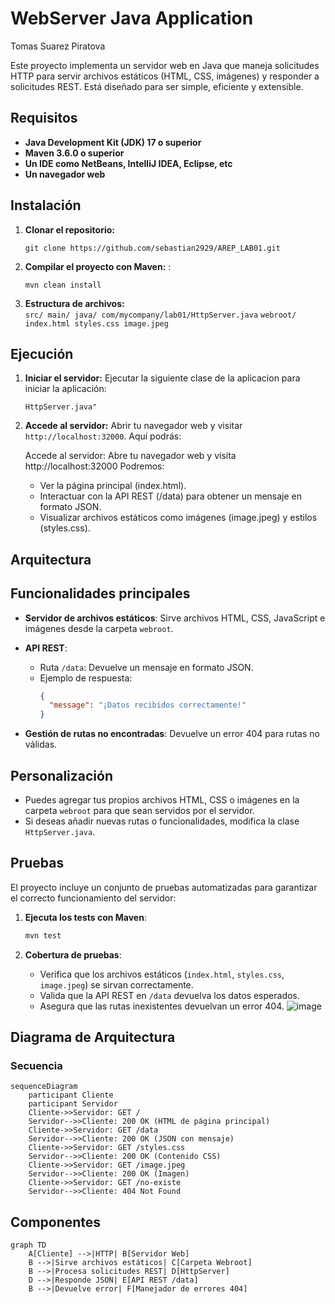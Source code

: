 

# WebServer Java Application
Tomas Suarez Piratova

Este proyecto implementa un servidor web en Java que maneja solicitudes HTTP para servir archivos estáticos (HTML, CSS, imágenes) y responder a solicitudes REST. Está diseñado para ser simple, eficiente y extensible.

## Requisitos

-   **Java Development Kit (JDK) 17 o superior**
-   **Maven 3.6.0 o superior**
-   **Un IDE como NetBeans, IntelliJ IDEA, Eclipse, etc**
-   **Un navegador web**

## Instalación

1.  **Clonar el repositorio:**
     
    `git clone https://github.com/sebastian2929/AREP_LAB01.git` 
    
2.  **Compilar el proyecto con Maven:** :
 
    
    `mvn clean install` 
    
3.  **Estructura de archivos:**  
     `src/ main/
        java/
          com/mycompany/lab01/HttpServer.java`
     `webroot/
        index.html
  styles.css
  image.jpeg` 
    

## Ejecución

1.  **Iniciar el servidor:** Ejecutar la siguiente clase de la aplicacion para iniciar la aplicación:
        
    `HttpServer.java"` 
    
2.  **Accede al servidor:** Abrir tu navegador web y visitar `http://localhost:32000`. Aquí podrás:
    
    Accede al servidor: Abre tu navegador web y visita http://localhost:32000 Podremos:

      - Ver la página principal (index.html).
      - Interactuar con la API REST (/data) para obtener un mensaje en formato JSON.
      - Visualizar archivos estáticos como imágenes (image.jpeg) y estilos (styles.css).

## Arquitectura

## Funcionalidades principales

- **Servidor de archivos estáticos**: 
  Sirve archivos HTML, CSS, JavaScript e imágenes desde la carpeta `webroot`.

- **API REST**: 
  - Ruta `/data`: Devuelve un mensaje en formato JSON.
  - Ejemplo de respuesta:
    ```json
    {
      "message": "¡Datos recibidos correctamente!"
    }
    ```

- **Gestión de rutas no encontradas**: 
  Devuelve un error 404 para rutas no válidas.

## Personalización

- Puedes agregar tus propios archivos HTML, CSS o imágenes en la carpeta `webroot` para que sean servidos por el servidor.
- Si deseas añadir nuevas rutas o funcionalidades, modifica la clase `HttpServer.java`.

## Pruebas

El proyecto incluye un conjunto de pruebas automatizadas para garantizar el correcto funcionamiento del servidor:

1. **Ejecuta los tests con Maven**:
    ```bash
    mvn test
    ```

2. **Cobertura de pruebas**:
    - Verifica que los archivos estáticos (`index.html`, `styles.css`, `image.jpeg`) se sirvan correctamente.
    - Valida que la API REST en `/data` devuelva los datos esperados.
    - Asegura que las rutas inexistentes devuelvan un error 404.
![image](https://github.com/user-attachments/assets/b841d35c-03e7-4004-9607-776afa1b616f)



## Diagrama de Arquitectura

### Secuencia
```mermaid
sequenceDiagram
    participant Cliente
    participant Servidor
    Cliente->>Servidor: GET /
    Servidor-->>Cliente: 200 OK (HTML de página principal)
    Cliente->>Servidor: GET /data
    Servidor-->>Cliente: 200 OK (JSON con mensaje)
    Cliente->>Servidor: GET /styles.css
    Servidor-->>Cliente: 200 OK (Contenido CSS)
    Cliente->>Servidor: GET /image.jpeg
    Servidor-->>Cliente: 200 OK (Imagen)
    Cliente->>Servidor: GET /no-existe
    Servidor-->>Cliente: 404 Not Found
```

## Componentes

```mermaid
graph TD
    A[Cliente] -->|HTTP| B[Servidor Web]
    B -->|Sirve archivos estáticos| C[Carpeta Webroot]
    B -->|Procesa solicitudes REST| D[HttpServer]
    D -->|Responde JSON| E[API REST /data]
    B -->|Devuelve error| F[Manejador de errores 404]
```

